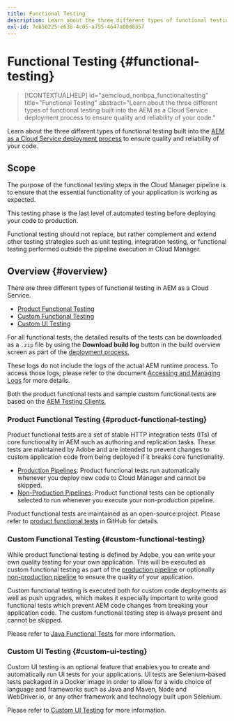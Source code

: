 ```yaml
---
title: Functional Testing
description: Learn about the three different types of functional testing built into the AEM as a Cloud Service deployment process to ensure quality and reliability of your code.
exl-id: 7eb50225-e638-4c05-a755-4647a00d8357
---
```


# Functional Testing {#functional-testing}

>[!CONTEXTUALHELP]
>id="aemcloud_nonbpa_functionaltesting"
>title="Functional Testing"
>abstract="Learn about the three different types of functional testing built into the AEM as a Cloud Service deployment process to ensure quality and reliability of your code."

Learn about the three different types of functional testing built into the [AEM as a Cloud Service deployment process](/help/implementing/cloud-manager/deploy-code.md) to ensure quality and reliability of your code.

## Scope

The purpose of the functional testing steps in the Cloud Manager pipeline is to ensure that the essential functionality of your application is working as expected.

This testing phase is the last level of automated testing before deploying your code to production.

Functional testing should not replace, but rather complement and extend other testing strategies such as unit testing,
integration testing, or functional testing performed outside the pipeline execution in Cloud Manager.

## Overview {#overview}

There are three different types of functional testing in AEM as a Cloud Service.

* [Product Functional Testing](#product-functional-testing)
* [Custom Functional Testing](#custom-functional-testing)
* [Custom UI Testing](#custom-ui-testing)

For all functional tests, the detailed results of the tests can be downloaded as a `.zip` file by using the **Download build log** button in the build overview screen as part of the [deployment process.](/help/implementing/cloud-manager/deploy-code.md)

These logs do not include the logs of the actual AEM runtime process. To access those logs, please refer to the document [Accessing and Managing Logs](/help/implementing/cloud-manager/manage-logs.md) for more details.

Both the product functional tests and sample custom functional tests are based on the [AEM Testing Clients.](https://github.com/adobe/aem-testing-clients)

### Product Functional Testing {#product-functional-testing}

Product functional tests are a set of stable HTTP integration tests (ITs) of core functionality in AEM such as authoring and replication tasks. These tests are maintained by Adobe and are intended to prevent  changes to custom application code from being deployed if it breaks core functionality.

* [Production Pipelines](/help/implementing/cloud-manager/configuring-pipelines/configuring-production-pipelines.md): Product functional tests run automatically whenever you deploy new code to Cloud Manager and cannot be skipped.
* [Non-Production Pipelines](/help/implementing/cloud-manager/configuring-pipelines/configuring-non-production-pipelines.md): Product functional tests can be optionally selected to run whenever you execute your non-production pipeline.

Product functional tests are maintained as an open-source project. Please refer to [product functional tests](https://github.com/adobe/aem-test-samples/tree/aem-cloud/smoke) in GitHub for details.

### Custom Functional Testing {#custom-functional-testing}

While product functional testing is defined by Adobe, you can write your own quality testing for your own application. This will be executed as custom functional testing as part of the [production pipeline](/help/implementing/cloud-manager/configuring-pipelines/configuring-production-pipelines.md) or optionally [non-production pipeline](/help/implementing/cloud-manager/configuring-pipelines/configuring-non-production-pipelines.md) to ensure the quality of your application.

Custom functional testing is executed both for custom code deployments as well as push upgrades, which makes it especially important to write good functional tests which prevent AEM code changes from breaking your application code. The custom functional testing step is always present and cannot be skipped.

Please refer to [Java Functional Tests](/help/implementing/cloud-manager/java-functional-testing.md) for more information.


### Custom UI Testing {#custom-ui-testing}

Custom UI testing is an optional feature that enables you to create and automatically run UI tests for your applications. UI tests are Selenium-based tests packaged in a Docker image in order to allow for a wide choice of language and frameworks such as Java and Maven, Node and WebDriver.io, or any other framework and technology built upon Selenium.

Please refer to [Custom UI Testing](/help/implementing/cloud-manager/ui-testing.md#custom-ui-testing) for more information.

